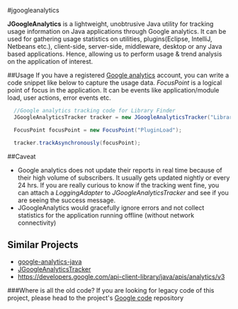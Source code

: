 #jgoogleanalytics

**JGoogleAnalytics** is a lightweight, unobtrusive Java utility for tracking usage information on Java applications through Google analytics. It can be used for gathering usage statistics on utilities, plugins(Eclipse, IntelliJ, Netbeans etc.), client-side, server-side, middleware, desktop or any Java based applications. Hence, allowing us to perform usage & trend analysis on the application of interest.

##Usage
If you have a registered [Google analytics](http://www.google.com/analytics) account, you can write a code snippet like below to capture the usage data. *FocusPoint* is a logical point of focus in the application. It can be events like application/module load, user actions, error events etc.

```java
  //Google analytics tracking code for Library Finder
  JGoogleAnalyticsTracker tracker = new JGoogleAnalyticsTracker("Library Finder","1.3.2","UA-2184000-1");

  FocusPoint focusPoint = new FocusPoint("PluginLoad");

  tracker.trackAsynchronously(focusPoint);
```

##Caveat
  * Google analytics does not update their reports in real time because of their high volume of subscribers. It usually gets updated nightly or every 24 hrs. If you are really curious to know if the tracking went fine, you can attach a *LoggingAdapter* to *JGoogleAnalyticsTracker* and see if you are seeing the success message.
  * JGoogleAnalytics would gracefully ignore errors and not collect statistics for the application running offline (without network connectivity)

## Similar Projects

* [google-analytics-java](https://github.com/brsanthu/google-analytics-java)
* [JGoogleAnalyticsTracker](https://code.google.com/p/jgoogleanalyticstracker/)
* https://developers.google.com/api-client-library/java/apis/analytics/v3

###Where is all the old code?
If you are looking for legacy code of this project, please head to the project's [Google code](https://code.google.com/p/jgoogleanalytics/) repository

